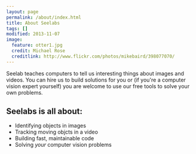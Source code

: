 ```yaml
---
layout: page
permalink: /about/index.html
title: About Seelabs
tags: []
modified: 2013-11-07
image:
  feature: otter1.jpg
  credit: Michael Rose
  creditlink: http://www.flickr.com/photos/mikebaird/398077070/ 
---
```


Seelab teaches computers to tell us interesting things about images and videos. You can hire us to build solutions for you or (if you're a computer vision expert yourself) you are welcome to use our free tools to solve your own problems. 

## Seelabs is all about:

* Identifying objects in images
* Tracking moving objcts in a video
* Building fast, maintainable code
* Solving _your_ computer vision problems
